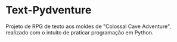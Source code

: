 # Text-Pydventure
Projeto de RPG de texto aos moldes de "Colossal Cave Adventure", realizado com o intuito de praticar programação em Python.
